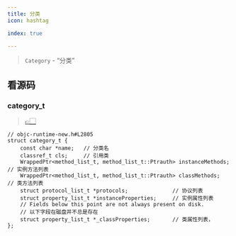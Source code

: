 ```yaml
---
title: 分类
icon: hashtag

index: true

---
```


> `Category` - “分类”

<!-- more -->

[objc-runtime-new.h#L2805]: https://github.com/apple-oss-distributions/objc4/blob/objc4-876/runtime/objc-runtime-new.h#L2805

## 看源码

### category_t
  > [👉🏻][objc-runtime-new.h#L2805]

```objc
// objc-runtime-new.h#L2805
struct category_t {
    const char *name;   // 分类名
    classref_t cls;     // 引用类
    WrappedPtr<method_list_t, method_list_t::Ptrauth> instanceMethods;  // 实例方法列表
    WrappedPtr<method_list_t, method_list_t::Ptrauth> classMethods;     // 类方法列表
    struct protocol_list_t *protocols;              // 协议列表
    struct property_list_t *instanceProperties;     // 实例属性列表
    // Fields below this point are not always present on disk.
    // 以下字段在磁盘并不总是存在
    struct property_list_t *_classProperties;       // 类属性列表，
};
```
